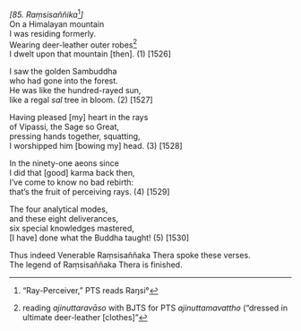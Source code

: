 *\[85. Raṃsisaññika*[^1]*\]*  
On a Himalayan mountain  
I was residing formerly.  
Wearing deer-leather outer robes[^2]  
I dwelt upon that mountain \[then\]. (1) \[1526\]

I saw the golden Sambuddha  
who had gone into the forest.  
He was like the hundred-rayed sun,  
like a regal *sal* tree in bloom. (2) \[1527\]

Having pleased \[my\] heart in the rays  
of Vipassi, the Sage so Great,  
pressing hands together, squatting,  
I worshipped him \[bowing my\] head. (3) \[1528\]

In the ninety-one aeons since  
I did that \[good\] karma back then,  
I’ve come to know no bad rebirth:  
that’s the fruit of perceiving rays. (4) \[1529\]

The four analytical modes,  
and these eight deliverances,  
six special knowledges mastered,  
\[I have\] done what the Buddha taught! (5) \[1530\]

Thus indeed Venerable Raṃsisaññaka Thera spoke these verses.  
The legend of Raṃsisaññaka Thera is finished.

[^1]: “Ray-Perceiver,” PTS reads Raŋsi°

[^2]: reading *ajinuttaravāso* with BJTS for PTS *ajinuttamavattho* (“dressed in ultimate deer-leather \[clothes\]”
